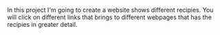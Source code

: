 In this project I'm going to create a website shows different recipies. You will click on different links that brings to different webpages that has the recipies in greater detail. 
